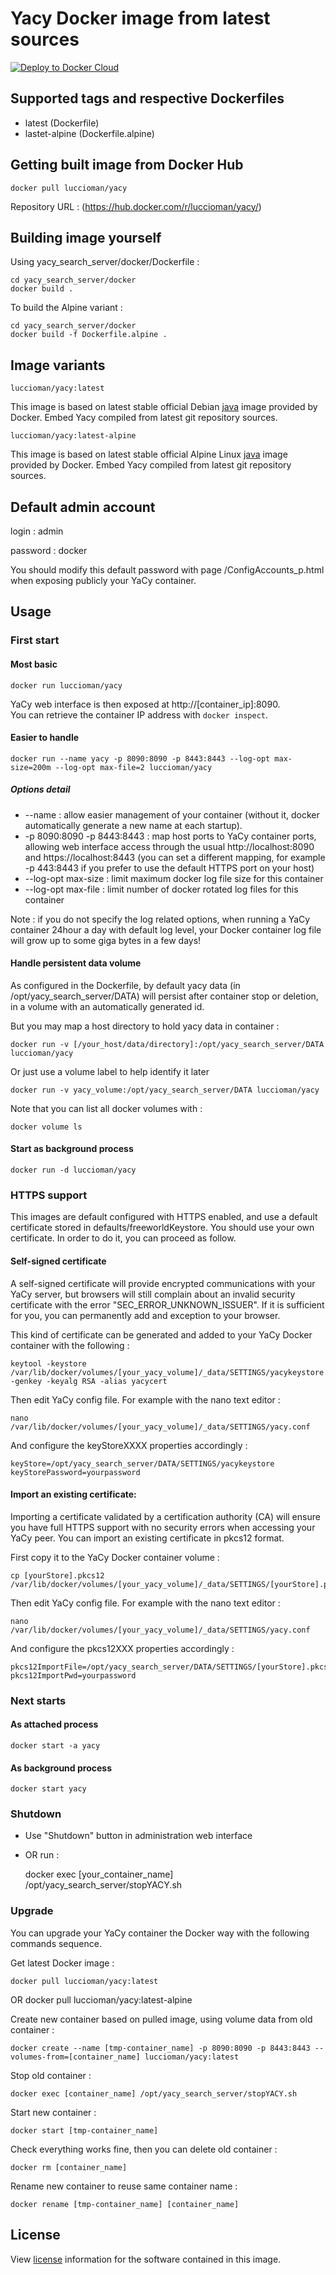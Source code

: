# Yacy Docker image from latest sources

[![Deploy to Docker Cloud](https://files.cloud.docker.com/images/deploy-to-dockercloud.svg)](https://cloud.docker.com/stack/deploy/?repo=https://github.com/luccioman/yacy_search_server/tree/docker/docker)

## Supported tags and respective Dockerfiles

* latest (Dockerfile)
* lastet-alpine (Dockerfile.alpine)

## Getting built image from Docker Hub

	docker pull luccioman/yacy
	
Repository URL : (https://hub.docker.com/r/luccioman/yacy/)

## Building image yourself

Using yacy_search_server/docker/Dockerfile :

	cd yacy_search_server/docker
	docker build .
	
To build the Alpine variant :

	cd yacy_search_server/docker
	docker build -f Dockerfile.alpine .
	
## Image variants

`luccioman/yacy:latest`

This image is based on latest stable official Debian [java](https://hub.docker.com/_/java/) image provided by Docker. Embed Yacy compiled from latest git repository sources.

`luccioman/yacy:latest-alpine`

This image is based on latest stable official Alpine Linux [java](https://hub.docker.com/_/java/) image provided by Docker. Embed Yacy compiled from latest git repository sources.
	
## Default admin account

login : admin

password : docker

You should modify this default password with page /ConfigAccounts_p.html when exposing publicly your YaCy container.

## Usage

### First start

#### Most basic

	docker run luccioman/yacy

YaCy web interface is then exposed at http://[container_ip]:8090.	
You can retrieve the container IP address with `docker inspect`.

#### Easier to handle

	docker run --name yacy -p 8090:8090 -p 8443:8443 --log-opt max-size=200m --log-opt max-file=2 luccioman/yacy
	
##### Options detail
	
* --name : allow easier management of your container (without it, docker automatically generate a new name at each startup).
* -p 8090:8090 -p 8443:8443 : map host ports to YaCy container ports, allowing web interface access through the usual http://localhost:8090 and https://localhost:8443 (you can set a different mapping, for example -p 443:8443 if you prefer to use the default HTTPS port on your host)
* --log-opt max-size : limit maximum docker log file size for this container
* --log-opt max-file : limit number of docker rotated log files for this container

Note : if you do not specify the log related options, when running a YaCy container 24hour a day with default log level, your Docker container log file will grow up to some giga bytes in a few days!

#### Handle persistent data volume

As configured in the Dockerfile, by default yacy data (in /opt/yacy_search_server/DATA) will persist after container stop or deletion, in a volume with an automatically generated id.

But you may map a host directory to hold yacy data in container :

	docker run -v [/your_host/data/directory]:/opt/yacy_search_server/DATA luccioman/yacy
	
Or just use a volume label to help identify it later

	docker run -v yacy_volume:/opt/yacy_search_server/DATA luccioman/yacy

Note that you can list all docker volumes with :

	docker volume ls

#### Start as background process

	docker run -d luccioman/yacy
	
### HTTPS support

This images are default configured with HTTPS enabled, and use a default certificate stored in defaults/freeworldKeystore. You should use your own certificate. In order to do it, you can proceed as follow.

#### Self-signed certificate

A self-signed certificate will provide encrypted communications with your YaCy server, but browsers will still complain about an invalid security certificate with the error "SEC_ERROR_UNKNOWN_ISSUER". If it is sufficient for you, you can permanently add and exception to your browser.

This kind of certificate can be generated and added to your YaCy Docker container with the following :

	keytool -keystore /var/lib/docker/volumes/[your_yacy_volume]/_data/SETTINGS/yacykeystore -genkey -keyalg RSA -alias yacycert
	
Then edit YaCy config file. For example with the nano text editor :

	nano /var/lib/docker/volumes/[your_yacy_volume]/_data/SETTINGS/yacy.conf

And configure the keyStoreXXXX properties accordingly :

	keyStore=/opt/yacy_search_server/DATA/SETTINGS/yacykeystore
	keyStorePassword=yourpassword
	
#### Import an existing certificate:

Importing a certificate validated by a certification authority (CA) will ensure you have full HTTPS support with no security errors when accessing your YaCy peer. You can import an existing certificate in pkcs12 format.

First copy it to the YaCy Docker container volume :

	cp [yourStore].pkcs12 /var/lib/docker/volumes/[your_yacy_volume]/_data/SETTINGS/[yourStore].pkcs12
	
Then edit YaCy config file. For example with the nano text editor :

	nano /var/lib/docker/volumes/[your_yacy_volume]/_data/SETTINGS/yacy.conf

And configure the pkcs12XXX properties accordingly :

	pkcs12ImportFile=/opt/yacy_search_server/DATA/SETTINGS/[yourStore].pkcs12
	pkcs12ImportPwd=yourpassword

### Next starts

#### As attached process

	docker start -a yacy
	
#### As background process

	docker start yacy

### Shutdown

* Use "Shutdown" button in administration web interface
* OR run :

	docker exec [your_container_name] /opt/yacy_search_server/stopYACY.sh
	
### Upgrade

You can upgrade your YaCy container the Docker way with the following commands sequence.

Get latest Docker image :

	docker pull luccioman/yacy:latest
OR 
	docker pull luccioman/yacy:latest-alpine
	
Create new container based on pulled image, using volume data from old container :
	
	docker create --name [tmp-container_name] -p 8090:8090 -p 8443:8443 --volumes-from=[container_name] luccioman/yacy:latest
	
Stop old container :

	docker exec [container_name] /opt/yacy_search_server/stopYACY.sh
	

Start new container :

	docker start [tmp-container_name]
	
Check everything works fine, then you can delete old container :
	
	docker rm [container_name]
	
Rename new container to reuse same container name :

	docker rename [tmp-container_name] [container_name]

## License

View [license](https://github.com/yacy/yacy_search_server/blob/master/COPYRIGHT) information for the software contained in this image.